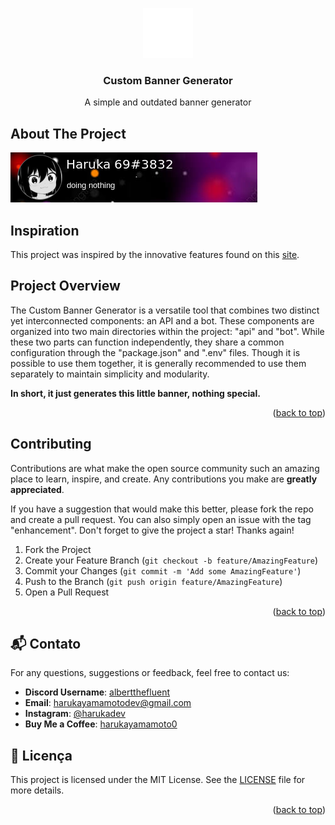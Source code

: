 <a id="readme-top"></a>

<div align="center">
    <img src="images/ic_discord.svg" alt="Logo" width="80" height="80">

  <h3 align="center">Custom Banner Generator</h3>

  <p align="center">
    A simple and outdated banner generator
  </p>
</div>

## About The Project

![Product Name Screen Shot][product-screenshot]

## Inspiration

This project was inspired by the innovative features found on this [site](https://discord.c99.nl).

## Project Overview

The Custom Banner Generator is a versatile tool that combines two distinct yet interconnected components: an API and a bot. These components are organized into two main directories within the project: "api" and "bot". While these two parts can function independently, they share a common configuration through the "package.json" and ".env" files. Though it is possible to use them together, it is generally recommended to use them separately to maintain simplicity and modularity.

**In short, it just generates this little banner, nothing special.**

<p align="right">(<a href="#readme-top">back to top</a>)</p>

## Contributing

Contributions are what make the open source community such an amazing place to learn, inspire, and create. Any contributions you make are **greatly appreciated**.

If you have a suggestion that would make this better, please fork the repo and create a pull request. You can also simply open an issue with the tag "enhancement".
Don't forget to give the project a star! Thanks again!

1. Fork the Project
2. Create your Feature Branch (`git checkout -b feature/AmazingFeature`)
3. Commit your Changes (`git commit -m 'Add some AmazingFeature'`)
4. Push to the Branch (`git push origin feature/AmazingFeature`)
5. Open a Pull Request

<p align="right">(<a href="#readme-top">back to top</a>)</p>

## 📬 Contato

For any questions, suggestions or feedback, feel free to contact us:

- **Discord Username**: [albertthefluent](https://discord.com/users/822819247146663936)
- **Email**: [harukayamamotodev@gmail.com](mailto:harukayamamotodev@gmail.com)
- **Instagram**: [@harukadev](https://instagram.com/harukadev)
- **Buy Me a Coffee**: [harukayamamoto0](https://www.buymeacoffee.com/harukayamamoto0)

## 📝 Licença

This project is licensed under the MIT License. See the [LICENSE](./LICENSE) file for more details.

<p align="right">(<a href="#readme-top">back to top</a>)</p>

[product-screenshot]: images/preview.png
